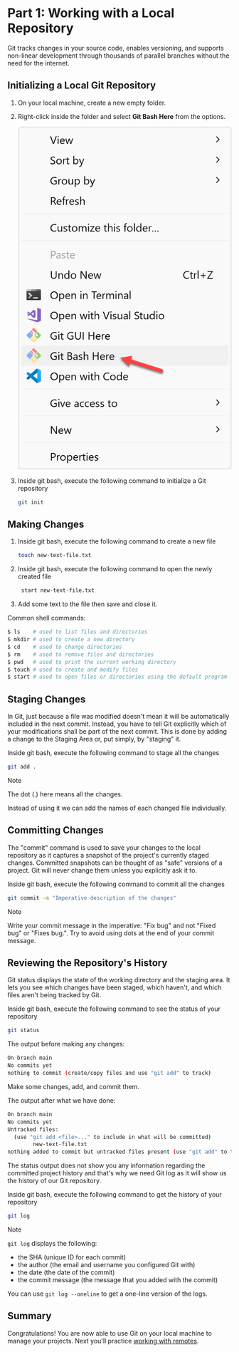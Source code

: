 # Part 1: Working with a Local Repository

Git tracks changes in your source code, enables versioning, and supports non-linear development through thousands of parallel branches without the need for the internet.

## Initializing a Local Git Repository

1. On your local machine, create a new empty folder.
2. Right-click inside the folder and select **Git Bash Here** from the options.

    ![Git Bash Here Screenhot](./images/git-bash-here.png)

3. Inside git bash, execute the following command to initialize a Git repository
   
    ```bash
    git init
    ```

## Making Changes

1. Inside git bash, execute the following command to create a new file

    ```bash
    touch new-text-file.txt
    ```

2. Inside git bash, execute the following command to open the newly created file

   ```bash
    start new-text-file.txt
    ```

3. Add some text to the file then save and close it.

Common shell commands:
  ```bash
  $ ls    # used to list files and directories
  $ mkdir # used to create a new directory
  $ cd    # used to change directories
  $ rm    # used to remove files and directories
  $ pwd   # used to print the current working directory
  $ touch # used to create and modify files
  $ start # used to open files or directories using the default program
  ```

## Staging Changes

In Git, just because a file was modified doesn't mean it will be automatically included in the next commit. Instead, you have to tell Git explicitly which of your modifications shall be part of the next commit. This is done by adding a change to the Staging Area or, put simply, by "staging" it.

Inside git bash, execute the following command to stage all the changes

```bash
git add .
```

> [!NOTE]
> The dot (.) here means all the changes.
> 
> Instead of using it we can add the names of each changed file individually.

## Committing Changes

The "commit" command is used to save your changes to the local repository as it captures a snapshot of the project's currently staged changes. Committed snapshots can be thought of as "safe" versions of a project. Git will never change them unless you explicitly ask it to.

Inside git bash, execute the following command to commit all the changes

```bash
git commit -m "Imperative description of the changes"
```

> [!NOTE]
> Write your commit message in the imperative: "Fix bug" and not "Fixed
bug" or "Fixes bug.". Try to avoid using dots at the end of your commit message.

## Reviewing the Repository's History

Git status displays the state of the working directory and the staging area. It lets you see which changes have been staged, which haven't, and which files aren't being tracked by Git.

Inside git bash, execute the following command to see the status of your repository

```bash
git status
```

The output before making any changes:

```bash
On branch main
No commits yet
nothing to commit (create/copy files and use "git add" to track)
```

Make some changes, add, and commit them.

The output after what we have done:
```bash
On branch main
No commits yet
Untracked files:
  (use "git add <file>..." to include in what will be committed)
        new-text-file.txt
nothing added to commit but untracked files present (use "git add" to track)
```

The status output does not show you any information regarding the committed project history and that's why we need Git log as it will show us the history of our Git repository.

Inside git bash, execute the following command to get the history of your repository

```bash
git log
```

> [!NOTE]
> `git log` displays the following:
> - the SHA (unique ID for each commit)
> - the author (the email and username you configured Git with)
> - the date (the date of the commit)
> - the commit message (the message that you added with the commit)
>
> You can use `git log --oneline` to get a one-line version of the logs. 

## Summary

Congratulations! You are now able to use Git on your local machine to manage your projects. Next you'll practice [working with remotes](./remote-github.md).
